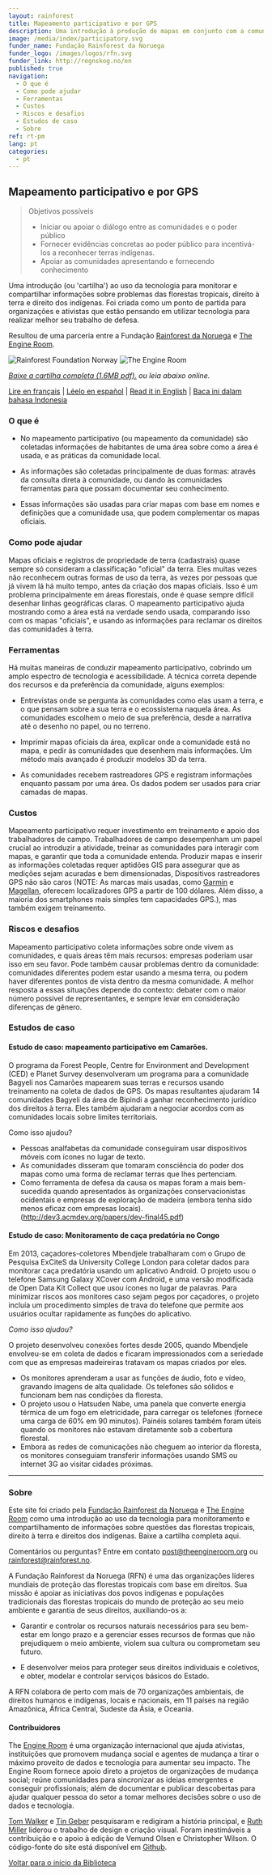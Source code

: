 ```yaml
---
layout: rainforest
title: Mapeamento participativo e por GPS
description: Uma introdução à produção de mapas em conjunto com a comunidade (mapeamento participativo) para mostrar como uma área está realmente sendo usada, comparar com os mapas oficiais e usar as informações para reclamar os direitos das comunidades à terra. Parte do relatório <a href="/pt/rainforest-tech/">Tecnologia Rainforest</a>.
image: /media/index/participatory.svg
funder_name: Fundação Rainforest da Noruega
funder_logo: /images/logos/rfn.svg
funder_link: http://regnskog.no/en
published: true
navigation:
  - O que é
  - Como pode ajudar
  - Ferramentas
  - Custos
  - Riscos e desafios
  - Estudos de caso
  - Sobre
ref: rt-pm
lang: pt
categories:
  - pt
---
```


## Mapeamento participativo e por GPS

> Objetivos possíveis
> - Iniciar ou apoiar o diálogo entre as comunidades e o poder público
> - Fornecer evidências concretas ao poder público para incentivá-los a reconhecer terras indígenas.
> - Apoiar as comunidades apresentando e fornecendo conhecimento

Uma introdução (ou 'cartilha') ao uso da tecnologia para monitorar e compartilhar informações sobre problemas das florestas tropicais, direito à terra e direito dos indígenas. Foi criada como um ponto de partida para organizações e ativistas que estão pensando em utilizar tecnologia para realizar melhor seu trabalho de defesa.

Resultou de uma parceria entre a Fundação [Rainforest da Noruega](http://www.regnskog.no/en/) e [The Engine Room](https://theengineroom.org/).

![Rainforest Foundation Norway](/images/logos/rfn-dark.svg) ![The Engine Room](/images/logos/engineroom-dark.png)

_[Baixe a cartilha completa (1.6MB pdf).](http://d5i6is0eze552.cloudfront.net/documents/Publikasjoner/Andre-rapporter/Rainforest-tech-primer.pdf?mtime=20160704134642) ou leia abaixo online._

[Lire en français](http://library.theengineroom.org/fr/rainforest-tech-participatory-mapping/) | [Léelo en español](http://library.theengineroom.org/es/rainforest-tech-participatory-mapping/) | [Read it in English](http://library.theengineroom.org/en/rainforest-tech-participatory-mapping/) | [Baca ini dalam bahasa Indonesia](http://library.theengineroom.org/id/rainforest-tech-participatory-mapping/)

### O que é

* No mapeamento participativo (ou mapeamento da comunidade) são coletadas informações de habitantes de uma área sobre como a área é usada, e as práticas da comunidade local.  

* As informações são coletadas principalmente de duas formas: através da consulta direta à comunidade, ou dando às comunidades ferramentas para que possam documentar seu conhecimento.

* Essas informações são usadas para criar mapas com base em nomes e definições que a comunidade usa, que podem complementar os mapas oficiais.

### Como pode ajudar

Mapas oficiais e registros de propriedade de terra (cadastrais) quase sempre só consideram a classificação "oficial" da terra. Eles muitas vezes não reconhecem outras formas de uso da terra, às vezes por pessoas que já vivem lá há muito tempo, antes da criação dos mapas oficiais. Isso é um problema principalmente em áreas florestais, onde é quase sempre difícil desenhar linhas geográficas claras. O mapeamento participativo ajuda mostrando como a área está na verdade sendo usada, comparando isso com os mapas "oficiais", e usando as informações para reclamar os direitos das comunidades à terra.

### Ferramentas

Há muitas maneiras de conduzir mapeamento participativo, cobrindo um amplo espectro de tecnologia e acessibilidade. A técnica correta depende dos recursos e da preferência da comunidade, alguns exemplos:

* Entrevistas onde se pergunta às comunidades como elas usam a terra, e o que pensam sobre a sua terra e o ecossistema naquela área. As comunidades escolhem o meio de sua preferência, desde a narrativa até o desenho no papel, ou no terreno.

* Imprimir mapas oficiais da área, explicar onde a comunidade está no mapa, e pedir às comunidades que desenhem mais informações. Um método mais avançado é produzir modelos 3D da terra.

* As comunidades recebem rastreadores GPS e registram informações enquanto passam por uma área. Os dados podem ser usados para criar camadas de mapas.

### Custos

Mapeamento participativo requer investimento em treinamento e apoio dos trabalhadores de campo. Trabalhadores de campo desempenham um papel crucial ao introduzir a atividade, treinar as comunidades para interagir com mapas, e garantir que toda a comunidade entenda. Produzir mapas e inserir as informações coletadas requer aptidões GIS para assegurar que as medições sejam acuradas e bem dimensionadas, Dispositivos rastreadores GPS não são caros (NOTE:  As marcas mais usadas, como [Garmin](https://buy.garmin.com/en-US/US/cIntoSports-c10341-p1.html) e [Magellan](http://www.magellangps.com/Store/eXploristSeries), oferecem localizadores GPS a partir de 100 dólares. Além disso, a maioria dos smartphones mais simples tem capacidades GPS.), mas também exigem treinamento.

### Riscos e desafios

Mapeamento participativo coleta informações sobre onde vivem as comunidades, e quais áreas têm mais recursos: empresas poderiam usar isso em seu favor. Pode também causar problemas dentro da comunidade: comunidades diferentes podem estar usando a mesma terra, ou podem haver diferentes pontos de vista dentro da mesma comunidade. A melhor resposta a essas situações depende do contexto: debater com o maior número possível de representantes, e sempre levar em consideração diferenças de gênero.

### Estudos de caso

#### Estudo de caso: mapeamento participativo em Camarões.

O programa da Forest People, Centre for Environment and Development (CED) e Planet Survey desenvolveram um programa para a comunidade Bagyeli nos Camarões mapearem suas terras e recursos usando treinamento na coleta de dados de GPS. Os mapas resultantes ajudaram 14 comunidades Bagyeli da área de Bipindi a ganhar reconhecimento jurídico dos direitos à terra. Eles também ajudaram a negociar acordos com as comunidades locais sobre limites territoriais.

Como isso ajudou?

- Pessoas analfabetas da comunidade conseguiram usar dispositivos móveis com ícones no lugar de texto.
- As comunidades disseram que tomaram consciência do poder dos mapas como uma forma de reclamar terras que lhes pertenciam.
- Como ferramenta de defesa da causa os mapas foram a mais bem-sucedida quando apresentados às organizações conservacionistas ocidentais e empresas de exploração de madeira (embora tenha sido menos eficaz com empresas locais). (http://dev3.acmdev.org/papers/dev-final45.pdf)


#### Estudo de caso: Monitoramento de caça predatória no Congo

Em 2013, caçadores-coletores Mbendjele trabalharam com o Grupo de Pesquisa ExCiteS da University College London para coletar dados para monitorar caça predatória usando um aplicativo Android. O projeto usou o telefone Samsung Galaxy XCover com Android, e uma versão modificada de Open Data Kit Collect que usou ícones no lugar de palavras. Para minimizar riscos aos monitores caso sejam pegos por caçadores, o projeto incluía um procedimento simples de trava do telefone que permite aos usuários ocultar rapidamente as funções do aplicativo.

*Como isso ajudou?*

O projeto desenvolveu conexões fortes desde 2005, quando Mbendjele envolveu-se em coleta de dados e ficaram impressionados com a seriedade com que as empresas madeireiras tratavam os mapas criados por eles.
- Os monitores aprenderam a usar as funções de áudio, foto e vídeo, gravando imagens de alta qualidade. Os telefones são sólidos e funcionam bem nas condições da floresta.
- O projeto usou o Hatsuden Nabe, uma panela que converte energia térmica de um fogo em eletricidade, para carregar os telefones (fornece uma carga de 60% em 90 minutos). Painéis solares também foram úteis quando os monitores não estavam diretamente sob a cobertura florestal.
- Embora as redes de comunicações não cheguem ao interior da floresta, os monitores conseguiam transferir informações usando SMS ou internet 3G ao visitar cidades próximas.

***

### Sobre
Este site foi criado pela [Fundação Rainforest da Noruega](www.regnskog.no/en/) e [The Engine Room](//theengineroom.org) como uma introdução ao uso da tecnologia para monitoramento e compartilhamento de informações sobre questões das florestas tropicais, direito à terra e direitos dos indígenas. Baixe a cartilha completa aqui.

Comentários ou perguntas? Entre em contato [post@theengineroom.org](mailto:post@theengineroom.org) ou [rainforest@rainforest.no](rainforest@rainforest.no).

A Fundação Rainforest da Noruega (RFN) é uma das organizações líderes mundiais de proteção das florestas tropicais com base em direitos. Sua missão é apoiar as iniciativas dos povos indígenas e populações tradicionais das florestas tropicais do mundo de proteção ao seu meio ambiente e garantia de seus direitos, auxiliando-os a:

- Garantir e controlar os recursos naturais necessários para seu bem-estar em longo prazo e a gerenciar esses recursos de formas que não prejudiquem o meio ambiente, violem sua cultura ou comprometam seu futuro.

- E desenvolver meios para proteger seus direitos individuais e coletivos, e obter, modelar e controlar serviços básicos do Estado.

A RFN colabora de perto com mais de 70 organizações ambientais, de direitos humanos e indígenas, locais e nacionais, em 11 países na região Amazônica, África Central, Sudeste da Ásia, e Oceania.

#### Contribuidores
The [Engine Room](https://www.theengineroom.org) é uma organização internacional que ajuda ativistas, instituições que promovem mudança social e agentes de mudança a tirar o máximo proveito de dados e tecnologia para aumentar seu impacto. The Engine Room fornece apoio direto a projetos de organizações de mudança social; reúne comunidades para sincronizar as ideias emergentes e conseguir profissionais; além de documentar e publicar descobertas para ajudar qualquer pessoa do setor a tomar melhores decisões sobre o uso de dados e tecnologia.

[Tom Walker](https://www.theengineroom.org/our_team/tom-walker) e [Tin Geber](https://www.theengineroom.org/our_team/tin-geber/) pesquisaram e redigiram a história principal, e [Ruth Miller](http://ruthmiller.net/) liderou o trabalho de design e criação visual. Foram inestimáveis a contribuição e o apoio à edição de Vemund Olsen e Christopher Wilson. O código-fonte do site está disponível em [Github](https://github.com/the-engine-room/library/).

[Voltar para o início da Biblioteca](/pt/rainforest-tech)
